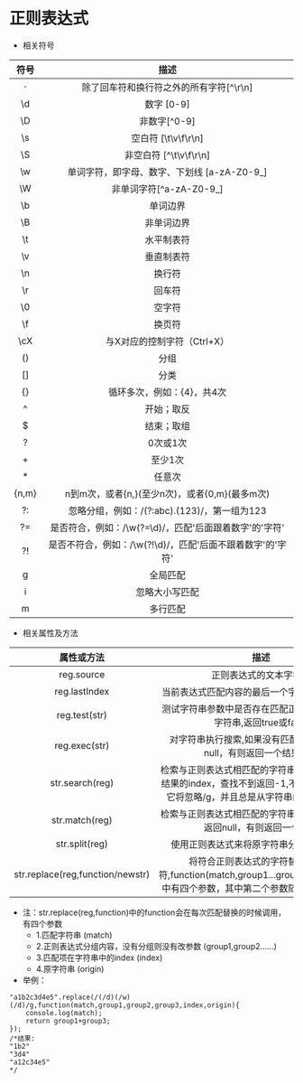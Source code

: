 <h1>正则表达式</h1>

* 相关符号

| 符号     |   描述  |
| :-----:  | :-----:|
| ·     | 除了回车符和换行符之外的所有字符[^\r\n] |
| \d    |  数字 [0-9] |
| \D    |  非数字[^0-9] |
| \s    |  空白符 [\t\v\f\r\n] |
| \S    |  非空白符 [^\t\v\f\r\n] |
| \w    |  单词字符，即字母、数字、下划线 [a-zA-Z0-9_] |
| \W    |  非单词字符[^a-zA-Z0-9_] |
| \b    |  单词边界 |
| \B    |  非单词边界 |
| \t    |  水平制表符 |
| \v    |  垂直制表符 |
| \n    |  换行符 |
| \r    |  回车符 |
| \0    |  空字符 |
| \f    |  换页符 |
| \cX    |  与X对应的控制字符（Ctrl+X） |
| ()    |  分组 |
| []    |  分类 |
| {}    |  循环多次，例如：{4}，共4次 |
| ^     |  开始；取反 |
| $     |  结束；取组 |
| ?     |  0次或1次 |
| +     |  至少1次 |
| *     |  任意次 |
| {n,m} |  n到m次，或者{n,}(至少n次)，或者{0,m}(最多m次) |
| ?:    |  忽略分组，例如：/(?:abc).(123)/，第一组为123 |
| ?=    |  是否符合，例如：/\w(?=\d)/，匹配'后面跟着数字'的'字符' |
| ?!    |  是否不符合，例如：/\w(?!\d)/，匹配'后面不跟着数字'的'字符' |
| g     |  全局匹配 |
| i     |  忽略大小写匹配 |
| m     |  多行匹配 |

* 相关属性及方法

| 属性或方法       |   描述  |
| :-----:         | :-----:|
| reg.source      | 正则表达式的文本字符串 |
| reg.lastIndex   | 当前表达式匹配内容的最后一个字符的下一个位置 |
| reg.test(str)   | 测试字符串参数中是否存在匹配正则表达式模式的字符串,返回true或false |
| reg.exec(str)   | 对字符串执行搜索,如果没有匹配的文本则返回null，有则返回一个结果数组 |
| str.search(reg) | 检索与正则表达式相匹配的字符串,返回第一个匹配结果的index，查找不到返回-1,不执行全局匹配，它将忽略/g，并且总是从字符串的开始进行检索 |
| str.match(reg)  | 检索与正则表达式相匹配的字符串,如果没有找到则返回null，有则返回一个数组 |
| str.split(reg)  | 使用正则表达式来将原字符串分割成字符数组  |
| str.replace(reg,function/newstr) | 将符合正则表达式的字符替换为新字符,function(match,group1...groupN,index,origin)中有四个参数，其中第二个参数随分组的数量而定  |

* 注：str.replace(reg,function)中的function会在每次匹配替换的时候调用，有四个参数 
  * 1.匹配字符串 (match)
  * 2.正则表达式分组内容，没有分组则没有改参数 (group1,group2……)
  * 3.匹配项在字符串中的index (index)
  * 4.原字符串 (origin)
* 举例：

```
"a1b2c3d4e5".replace(/(/d)(/w)(/d)/g,function(match,group1,group2,group3,index,origin){
    console.log(match);
    return group1+group3;
});
/*结果:  
"1b2"
"3d4"
"a12c34e5"
*/
```
